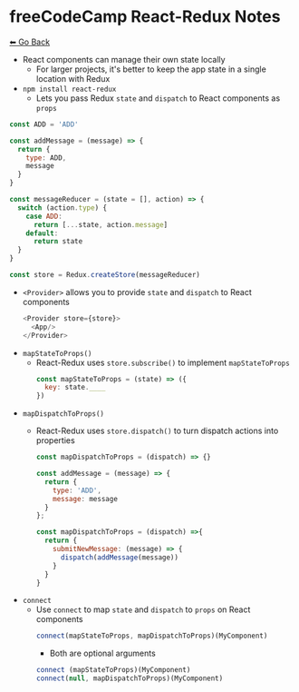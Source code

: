 # freeCodeCamp React-Redux Notes
[⬅ Go Back](/week4.md)

- React components can manage their own state locally
  - For larger projects, it's better to keep the app state in a single location with Redux
- `npm install react-redux`
  - Lets you pass Redux `state` and `dispatch` to React components as `props`

```Javascript
const ADD = 'ADD'

const addMessage = (message) => {
  return {
    type: ADD,
    message
  }
}

const messageReducer = (state = [], action) => {
  switch (action.type) {
    case ADD:
      return [...state, action.message]
    default:
      return state
  }
}

const store = Redux.createStore(messageReducer)
```
- `<Provider>` allows you to provide `state` and `dispatch` to React components
  ```Javascript
  <Provider store={store}>
    <App/>
  </Provider>
  ```
- `mapStateToProps()`
  - React-Redux uses `store.subscribe()` to implement `mapStateToProps`
    ```Javascript
    const mapStateToProps = (state) => ({
      key: state.____
    })
    ```
- `mapDispatchToProps()`
  - React-Redux uses `store.dispatch()` to turn dispatch actions into properties
    ```Javascript
    const mapDispatchToProps = (dispatch) => {}
    ```

    ```Javascript
    const addMessage = (message) => {
      return {
        type: 'ADD',
        message: message
      }
    };

    const mapDispatchToProps = (dispatch) =>{
      return {
        submitNewMessage: (message) => {
          dispatch(addMessage(message))
        }
      }
    }
    ```
- `connect`
  - Use `connect` to map `state` and `dispatch` to `props` on React components
    ```Javascript
    connect(mapStateToProps, mapDispatchToProps)(MyComponent)
    ```
    - Both are optional arguments
    ```Javascript  
    connect (mapStateToProps)(MyComponent)
    connect(null, mapDispatchToProps)(MyComponent)
    ```